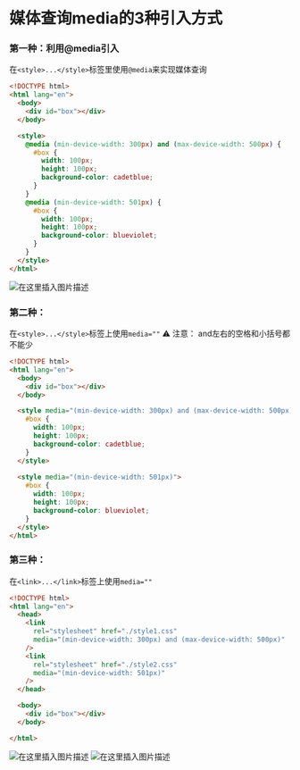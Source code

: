 ﻿# 媒体查询media的3种引入方式
### 第一种：利用@media引入
在`<style>...</style>`标签里使用`@media`来实现媒体查询
```html
<!DOCTYPE html>
<html lang="en">
  <body>
    <div id="box"></div>
  </body>

  <style>
    @media (min-device-width: 300px) and (max-device-width: 500px) {
      #box {
        width: 100px;
        height: 100px;
        background-color: cadetblue;
      }
    }
    @media (min-device-width: 501px) {
      #box {
        width: 100px;
        height: 100px;
        background-color: blueviolet;
      }
    }
  </style>
</html>
```
![在这里插入图片描述](https://img-blog.csdnimg.cn/783e6b3e35eb45e88ea2fb8f05262adc.png?x-oss-process=image/watermark,type_d3F5LXplbmhlaQ,shadow_50,text_Q1NETiBAQ2h1YW5ZYW5nIENoZW4=,size_20,color_FFFFFF,t_70,g_se,x_16)
### 第二种：
在`<style>...</style>`标签上使用`media=""`
⚠️ 注意： and左右的空格和小括号都不能少
```html
<!DOCTYPE html>
<html lang="en">
  <body>
    <div id="box"></div>
  </body>

  <style media="(min-device-width: 300px) and (max-device-width: 500px)">
    #box {
      width: 100px;
      height: 100px;
      background-color: cadetblue;
    }
  </style>
  
  <style media="(min-device-width: 501px)">
    #box {
      width: 100px;
      height: 100px;
      background-color: blueviolet;
    }
  </style>
</html>
```
### 第三种：
在`<link>...</link>`标签上使用`media=""`

```html
<!DOCTYPE html>
<html lang="en">
  <head>
    <link
      rel="stylesheet" href="./style1.css"
      media="(min-device-width: 300px) and (max-device-width: 500px)"
    />
    <link
      rel="stylesheet" href="./style2.css"
      media="(min-device-width: 501px)"
    />
  </head>

  <body>
    <div id="box"></div>
  </body>

</html>
```
![在这里插入图片描述](https://img-blog.csdnimg.cn/42dbea66cac94871b0a1fd4e0aa01beb.png?x-oss-process=image/watermark,type_d3F5LXplbmhlaQ,shadow_50,text_Q1NETiBAQ2h1YW5ZYW5nIENoZW4=,size_20,color_FFFFFF,t_70,g_se,x_16)
![在这里插入图片描述](https://img-blog.csdnimg.cn/898ad5f02f074b48ab0c3421aab5449d.png?x-oss-process=image/watermark,type_d3F5LXplbmhlaQ,shadow_50,text_Q1NETiBAQ2h1YW5ZYW5nIENoZW4=,size_20,color_FFFFFF,t_70,g_se,x_16)

